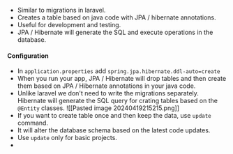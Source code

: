 - Similar to migrations in laravel.
- Creates a table based on java code with JPA / hibernate annotations. 
- Useful for development and testing.
- JPA / Hibernate will generate the SQL and execute operations in the database.
#### Configuration
- In `application.properties` add `spring.jpa.hibernate.ddl-auto=create` 
- When you run your app, JPA / Hibernate will drop tables and then create them based on JPA / Hibernate annotations in your java code.
- Unlike laravel we don't need to write the migrations separately. Hibernate will generate the SQL query for crating tables based on the `@Entity` classes.
![[Pasted image 20240419215215.png]]
- If you want to create table once and then keep the data, use `update` command.
- It will alter the database schema based on the latest code updates.
- Use `update` only for basic projects.
- 